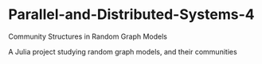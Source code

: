 # Parallel-and-Distributed-Systems-4
Community Structures in Random Graph Models

A Julia project studying random graph models, and their communities
